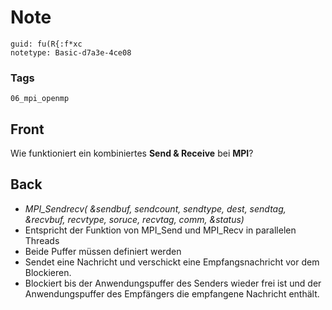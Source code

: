 # Note
```
guid: fu(R{:f*xc
notetype: Basic-d7a3e-4ce08
```

### Tags
```
06_mpi_openmp
```

## Front
Wie funktioniert ein kombiniertes <b>Send & Receive</b> bei <b>MPI</b>?

## Back
<div>
<div><ul>
<li><em>MPI_Sendrecv( &sendbuf, sendcount, sendtype, dest, sendtag, &recvbuf, recvtype, soruce, recvtag, comm, &status)</em></li>
<li>Entspricht der Funktion von MPI_Send und MPI_Recv in parallelen Threads</li>
<li>Beide Puffer müssen definiert werden</li>
<li>Sendet eine Nachricht und verschickt eine Empfangsnachricht vor dem Blockieren.</li>
<li>Blockiert
 bis der Anwendungspuffer des Senders wieder frei ist und der 
Anwendungspuffer des Empfängers die empfangene Nachricht enthält.</li>
</ul>
</div></div>
